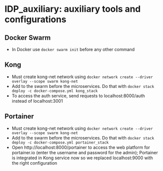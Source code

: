# IDP_auxiliary: auxiliary tools and configurations

## Docker Swarm
* In Docker use `docker swarm init` before any other command

## Kong
* Must create kong-net network using `docker network create --driver overlay --scope swarm kong-net`
* Add to the swarm before the microservices. Do that with `docker stack deploy -c docker-compose.yml kong_stack`
* To access the auth service, send requests to localhost:8000/auth instead of localhost:3001

## Portainer
* Must create kong-net network using `docker network create --driver overlay --scope swarm kong-net`
* Add to the swarm before the microservices. Do that with `docker stack deploy -c docker-compose.yml portainer_stack`
* Open http://localhost:8000/portainer to access the web platform for portainer.io (enter the username and password for the admin); Portainer is integrated in Kong service now so we replaced localhost:9000 with the right configuration

